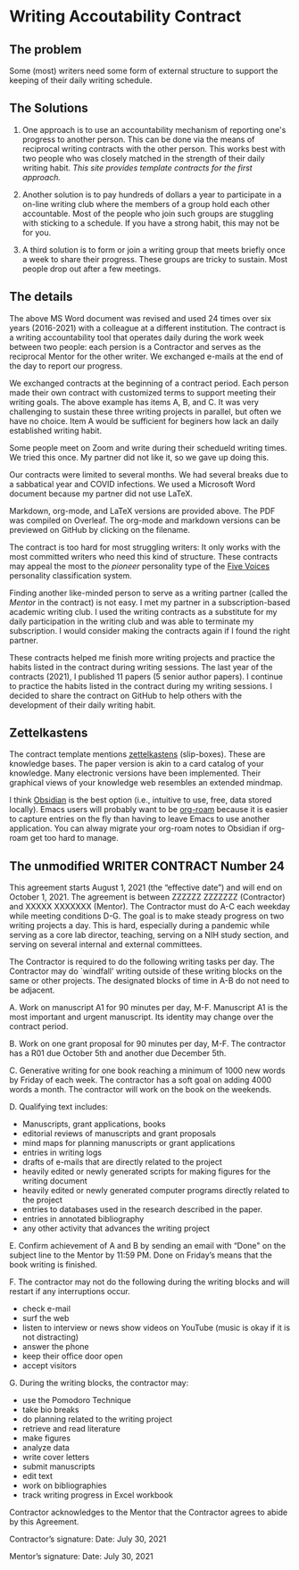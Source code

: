 # Writing Accoutability Contract

## The problem

Some (most) writers need some form of external structure to support the keeping of their daily writing schedule.

## The Solutions

1. One approach is to use an accountability mechanism of reporting one's progress to another person. 
This can be done via the means of reciprocal writing contracts with the other person.
This works best with two people who was closely matched in the strength of their daily writing habit. *This site provides template contracts for the first approach.*

2. Another solution is to pay hundreds of dollars a year to participate in a on-line writing club where the members of a group hold each other accountable.
Most of the people who join such groups are stuggling with sticking to a schedule.
If you have a strong habit, this may not be for you.

3. A third solution is to form or join a writing group that meets briefly once a week to share their progress.
These groups are tricky to sustain.
Most people drop out after a few meetings.



## The details

The above MS Word document was revised and used 24 times over six years (2016-2021) with a colleague at a different institution.
The contract is a writing accountability tool that operates daily during the work week between two people: each persion is a Contractor and serves as the reciprocal Mentor for the other writer. 
We exchanged e-mails at the end of the day to report our progress.

We exchanged contracts at the beginning of a contract period.
Each person made their own contract with customized terms to support meeting their writing goals.
The above example has items A, B, and C. 
It was very challenging to sustain these three writing projects in parallel, but often we have no choice.
Item A would be sufficient for beginers how lack an daily established writing habit.

Some people meet on Zoom and write during their schedueld writing times.
We tried this once.
My partner did not like it, so we gave up doing this.

Our contracts were limited to several months.
We had several breaks due to a sabbatical year and COVID infections.
We used a Microsoft Word document because my partner did not use LaTeX.

Markdown, org-mode, and LaTeX versions are provided above.
The PDF was compiled on Overleaf.
The org-mode and markdown versions can be previewed on GitHub by clicking on the filename.

The contract is too hard for most struggling writers: It only works with the most committed writers who need this kind of structure.
These contracts may appeal the most to the *pioneer* personality type of the [Five Voices](https://5voices.com/) personality classification system.

Finding another like-minded person to serve as a writing partner (called the *Mentor* in the contract) is not easy.
I met my partner in a subscription-based academic writing club.
I used the writing contracts as a substitute for my daily participation in the writing club and was able to terminate my subscription.
I would consider making the contracts again if I found the right partner.

These contracts helped me finish more writing projects and practice the habits listed in the contract during writing sessions.
The last year of the contracts (2021), I published 11 papers (5 senior author papers).
I continue to practice the habits listed in the contract during my writing sessions.
I decided to share the contract on GitHub to help others with the development of their daily writing habit.

## Zettelkastens

The contract template mentions [zettelkastens](https://zettelkasten.de/posts/overview/) (slip-boxes).
These are knowledge bases. 
The paper version is akin to a card catalog of your knowledge.
Many electronic versions have been implemented.
Their graphical views of your knowledge web resembles an extended mindmap.

I think [Obsidian](https://help.obsidian.md/Obsidian/Index) is the best option (i.e., intuitive to use, free, data stored locally).
Emacs users will probably want to be [org-roam](https://www.orgroam.com/) because it is easier to capture entries on the fly than having to leave Emacs to use another application.
You can alway migrate your org-roam notes to Obsidian if org-roam get too hard to manage.


## The unmodified WRITER CONTRACT Number 24

This agreement starts August 1, 2021 (the “effective date”) and will end on October 1, 2021. The agreement is between ZZZZZZ ZZZZZZZ (Contractor) and XXXXX XXXXXXX (Mentor). The Contractor must do A-C each weekday while meeting conditions D-G. The goal is to make steady progress on two writing projects a day. This is hard, especially during a pandemic while serving as a core lab director, teaching, serving on a NIH study section, and serving on several internal and external committees. 

The Contractor is required to do the following writing tasks per day. The Contractor may do `windfall' writing outside of these writing blocks on the same or other projects. The designated blocks of time in A-B do not need to be adjacent.

A. Work on manuscript A1 for 90 minutes per day, M-F. Manuscript A1 is the most important and urgent manuscript. Its identity may change over the contract period. 

B. Work on one grant proposal for 90 minutes per day, M-F. The contractor has a R01 due October 5th and another due December 5th.

C. Generative writing for one book reaching a minimum of 1000 new words by Friday of each week. The contractor has a soft goal on adding 4000 words a month. The contractor will work on the book on the weekends. 

D. Qualifying text includes:
- Manuscripts, grant applications, books
-	editorial reviews of manuscripts and grant proposals
-	mind maps for planning manuscripts or grant applications
-	entries in writing logs
-	drafts of e-mails that are directly related to the project
-	heavily edited or newly generated scripts for making figures for the writing document
-	heavily edited or newly generated computer programs directly related to the project
-	entries to databases used in the research described in the paper.
-	entries in annotated bibliography
-	any other activity that advances the writing project

E. Confirm achievement of A and B by sending an email with “Done" on the subject line to the Mentor by 11:59 PM. Done on Friday’s means that the book writing is finished.

F. The contractor may not do the following during the writing blocks and will restart if any interruptions occur.
-	check e-mail
-	surf the web
-	listen to interview or news show videos on YouTube (music is okay if it is not distracting)
-	answer the phone
-	keep their office door open
-	accept visitors

G. During the writing blocks, the contractor may:
-	use the Pomodoro Technique
-	take bio breaks
-	do planning related to the writing project
-	retrieve and read literature
-	make figures
-	analyze data
-	write cover letters
-	submit manuscripts
-	edit text
-	work on bibliographies
-	track writing progress in Excel workbook

Contractor acknowledges to the Mentor that the Contractor agrees to abide by this Agreement.

Contractor’s signature:		                                  Date: July 30, 2021

Mentor’s signature: 		                                    Date: July 30, 2021

